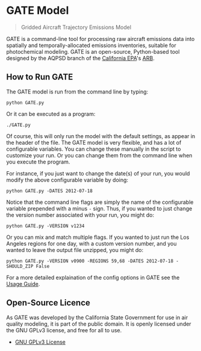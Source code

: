 # GATE Model

> Gridded Aircraft Trajectory Emissions Model

GATE is a command-line tool for processing raw aircraft emissions data into spatially and temporally-allocated emissions inventories, suitable for photochemical modeling. GATE is an open-source, Python-based tool designed by the AQPSD branch of the [California EPA][CalEPA]'s [ARB][ARB].

## How to Run GATE

The GATE model is run from the command line by typing:

    python GATE.py

Or it can be executed as a program:

    ./GATE.py

Of course, this will only run the model with the default settings, as appear in the header of the file.  The GATE model is very flexible, and has a lot of configurable variables. You can change these manually in the script to customize your run. Or you can change them from the command line when you execute the program.

For instance, if you just want to change the date(s) of your run, you would modify the above configurable variable by doing:

    python GATE.py -DATES 2012-07-18

Notice that the command line flags are simply the name of the configurable variable prepended with a minus `-` sign. Thus, if you wanted to just change the version number associated with your run, you might do:

    python GATE.py -VERSION v1234

Or you can mix and match multiple flags. If you wanted to just run the Los Angeles regions for one day, with a custom version number, and you wanted to leave the output file unzipped, you might do:

    python GATE.py -VERSION v0900 -REGIONS 59,68 -DATES 2012-07-18 -SHOULD_ZIP False

For a more detailed explaination of the config options in GATE see the [Usage Guide](USAGE.md).

## Open-Source Licence

As GATE was developed by the California State Government for use in air quality modeling, it is part of the public domain. It is openly licensed under the GNU GPLv3 license, and free for all to use.

* [GNU GPLv3 License](LICENSE)


[ARB]: http://www.arb.ca.gov/homepage.htm
[CalEPA]: http://www.calepa.ca.gov/

